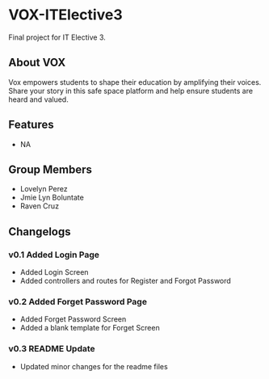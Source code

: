 # VOX-ITElective3
Final project for IT Elective 3.

## About VOX

Vox empowers students to shape their education by amplifying their voices. Share your story in this safe space platform and help ensure students are heard and valued.

## Features

- NA

## Group Members

- Lovelyn Perez
- Jmie Lyn Boluntate
- Raven Cruz

## Changelogs

### v0.1 Added Login Page
- Added Login Screen
- Added controllers and routes for Register and Forgot Password

### v0.2 Added Forget Password Page
- Added Forget Password Screen
- Added a blank template for Forget Screen

### v0.3 README Update
- Updated minor changes for the readme files